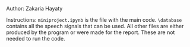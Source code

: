 Author: Zakaria Hayaty

Instructions: `miniproject.ipynb` is the file with the main code. `\database` contains all the speech signals that can be used. All other files are either produced by the program or were made for the report. These are not needed to run the code.

